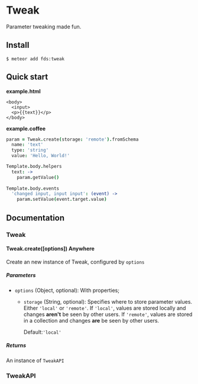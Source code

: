 # Tweak

Parameter tweaking made fun.


## Install

```ShellSession
$ meteor add fds:tweak
```



## Quick start

__example.html__
```Handlebars
<body>
  <input>
  <p>{{text}}</p>
</body>
```

__example.coffee__
```CoffeeScript
param = Tweak.create(storage: 'remote').fromSchema
  name: 'text'
  type: 'string'
  value: 'Hello, World!'

Template.body.helpers
  text: ->
    param.getValue()
  
Template.body.events
  'changed input, input input': (event) ->
    param.setValue(event.target.value)
```


## Documentation


### Tweak


#### Tweak.create([options]) Anywhere

Create an new instance of Tweak, configured by `options`


##### Parameters

*   `options` (Object, optional): With properties;
    *    `storage` (String, optional): Specifies where to store parameter values. Either `'local'` or `'remote'`. If `'local'`, values are stored locally and changes __aren't__ be seen by other users. If `'remote'`, values are stored in a collection and changes __are__ be seen by other users.
     
         Default:`'local'`


##### Returns

An instance of `TweakAPI`


### TweakAPI
